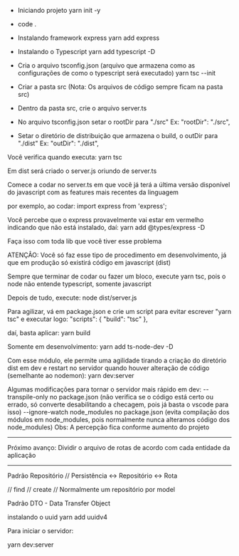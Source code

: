 - Iniciando projeto
yarn init -y

- code .

- Instalando framework express
yarn add express

- Instalando o Typescript
yarn add typescript -D

- Cria o arquivo tsconfig.json (arquivo que armazena como as configurações de como
o typescript será executado)
yarn tsc --init

- Criar a pasta src (Nota: Os arquivos de código sempre ficam na pasta src)
- Dentro da pasta src, crie o arquivo server.ts
- No arquivo tsconfig.json setar o rootDir para "./src"
Ex: "rootDir": "./src",

- Setar o diretório de distribuição que armazena o build, o outDir para "./dist"
Ex: "outDir": "./dist",

Você verifica quando executa:
yarn tsc

Em dist será criado o server.js oriundo de server.ts

Comece a codar no server.ts em que você já terá a última versão disponível do javascript
com as features mais recentes da linguagem

por exemplo, ao codar:
import express from 'express';

Você percebe que o express provavelmente vai estar em vermelho indicando que não está instalado, daí:
yarn add @types/express -D

Faça isso com toda lib que você tiver esse problema

ATENÇÂO: Você só faz esse tipo de procedimento em desenvolvimento, já que em produção só existirá código em javascript (dist)

Sempre que terminar de codar ou fazer um bloco, execute yarn tsc, pois o node não entende typescript, somente javascript

Depois de tudo, execute:
node dist/server.js

Para agilizar, vá em package.json e crie um script para evitar escrever "yarn tsc" e executar logo:
"scripts": {
    "build": "tsc"
},

daí, basta aplicar:
yarn build

Somente em desenvolvimento:
yarn add ts-node-dev -D

Com esse módulo, ele permite uma agilidade tirando a criação do diretório dist em dev e restart no  servidor quando houver alteração de código (semelhante ao nodemon):
yarn dev:server

Algumas modificações para tornar o servidor mais rápido em dev:
--transpile-only no package.json (não verifica se o código está certo ou errado, só converte desabilitando a checagem, pois já basta o vscode para isso)
--ignore-watch node_modules no package.json (evita compilação dos módulos em node_modules, pois normalmente nunca alteramos código dos node_modules)
Obs: A percepção fica conforme aumento do projeto

----------------------------
Próximo avanço:
Dividir o arquivo de rotas de acordo com cada entidade da aplicação

----------------------
Padrão Repositório
// Persistência <-> Repositório <-> Rota

// find
// create
// Normalmente um repositório por model

Padrão DTO - Data Transfer Object

instalando o uuid
yarn add uuidv4

Para iniciar o servidor:

yarn dev:server
















